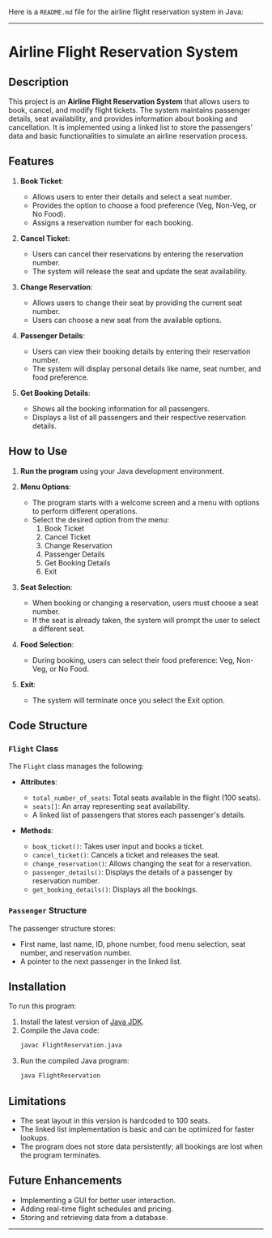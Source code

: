 Here is a `README.md` file for the airline flight reservation system in Java:

---

# Airline Flight Reservation System

## Description
This project is an **Airline Flight Reservation System** that allows users to book, cancel, and modify flight tickets. The system maintains passenger details, seat availability, and provides information about booking and cancellation. It is implemented using a linked list to store the passengers' data and basic functionalities to simulate an airline reservation process.

## Features
1. **Book Ticket**: 
   - Allows users to enter their details and select a seat number.
   - Provides the option to choose a food preference (Veg, Non-Veg, or No Food).
   - Assigns a reservation number for each booking.
   
2. **Cancel Ticket**: 
   - Users can cancel their reservations by entering the reservation number.
   - The system will release the seat and update the seat availability.
   
3. **Change Reservation**:
   - Allows users to change their seat by providing the current seat number.
   - Users can choose a new seat from the available options.
   
4. **Passenger Details**:
   - Users can view their booking details by entering their reservation number.
   - The system will display personal details like name, seat number, and food preference.
   
5. **Get Booking Details**:
   - Shows all the booking information for all passengers.
   - Displays a list of all passengers and their respective reservation details.

## How to Use
1. **Run the program** using your Java development environment.
2. **Menu Options**:
   - The program starts with a welcome screen and a menu with options to perform different operations.
   - Select the desired option from the menu:
     1. Book Ticket
     2. Cancel Ticket
     3. Change Reservation
     4. Passenger Details
     5. Get Booking Details
     6. Exit

3. **Seat Selection**:
   - When booking or changing a reservation, users must choose a seat number.
   - If the seat is already taken, the system will prompt the user to select a different seat.

4. **Food Selection**:
   - During booking, users can select their food preference: Veg, Non-Veg, or No Food.

5. **Exit**: 
   - The system will terminate once you select the Exit option.

## Code Structure

### `Flight` Class
The `Flight` class manages the following:
- **Attributes**:
  - `total_number_of_seats`: Total seats available in the flight (100 seats).
  - `seats[]`: An array representing seat availability.
  - A linked list of passengers that stores each passenger's details.

- **Methods**:
  - `book_ticket()`: Takes user input and books a ticket.
  - `cancel_ticket()`: Cancels a ticket and releases the seat.
  - `change_reservation()`: Allows changing the seat for a reservation.
  - `passenger_details()`: Displays the details of a passenger by reservation number.
  - `get_booking_details()`: Displays all the bookings.

### `Passenger` Structure
The passenger structure stores:
- First name, last name, ID, phone number, food menu selection, seat number, and reservation number.
- A pointer to the next passenger in the linked list.

## Installation

To run this program:
1. Install the latest version of [Java JDK](https://www.oracle.com/java/technologies/javase-jdk11-downloads.html).
2. Compile the Java code:
   ```bash
   javac FlightReservation.java
   ```
3. Run the compiled Java program:
   ```bash
   java FlightReservation
   ```

## Limitations
- The seat layout in this version is hardcoded to 100 seats.
- The linked list implementation is basic and can be optimized for faster lookups.
- The program does not store data persistently; all bookings are lost when the program terminates.

## Future Enhancements
- Implementing a GUI for better user interaction.
- Adding real-time flight schedules and pricing.
- Storing and retrieving data from a database.

---

